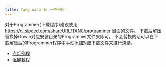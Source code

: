 ```yaml
---
title: Tang nano 1k 一些例程
---
```



对于Programmer(下载程序)建议使用 https://dl.sipeed.com/shareURL/TANG/programmer 里面的文件。
下载后解压替换掉Gowin对应安装目录的Programmer文件夹即可。
不会替换的话可以在下载解压后的Programmer程序中手动添加对应下载文件来进行烧录。


- [点灯例程](./Nano_1K_examples/LED.md)
- [驱屏教程](./Nano_1K_examples/LCD.md) 


